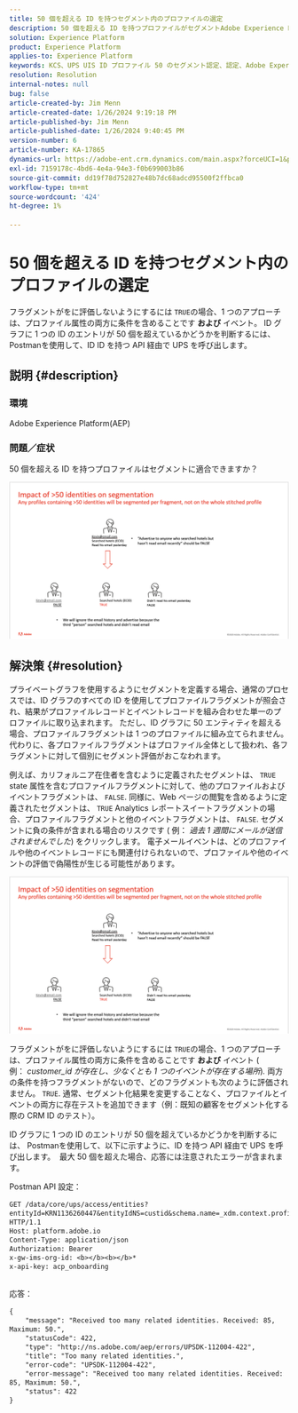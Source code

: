 ```yaml
---
title: 50 個を超える ID を持つセグメント内のプロファイルの選定
description: 50 個を超える ID を持つプロファイルがセグメントAdobe Experience Platformで認定される方法について説明します。
solution: Experience Platform
product: Experience Platform
applies-to: Experience Platform
keywords: KCS、UPS UIS ID プロファイル 50 のセグメント認定、認定、Adobe Experience Platform、AEP、使い方
resolution: Resolution
internal-notes: null
bug: false
article-created-by: Jim Menn
article-created-date: 1/26/2024 9:19:18 PM
article-published-by: Jim Menn
article-published-date: 1/26/2024 9:40:45 PM
version-number: 6
article-number: KA-17865
dynamics-url: https://adobe-ent.crm.dynamics.com/main.aspx?forceUCI=1&pagetype=entityrecord&etn=knowledgearticle&id=697b5c8d-90bc-ee11-a569-6045bd006268
exl-id: 7159178c-4bd6-4e4a-94e3-f0b699003b86
source-git-commit: dd19f78d752827e48b7dc68adcd95500f2ffbca0
workflow-type: tm+mt
source-wordcount: '424'
ht-degree: 1%

---
```


# 50 個を超える ID を持つセグメント内のプロファイルの選定


フラグメントがをに評価しないようにするには `TRUE`の場合、1 つのアプローチは、プロファイル属性の両方に条件を含めることです <b>および</b> イベント。 ID グラフに 1 つの ID のエントリが 50 個を超えているかどうかを判断するには、Postmanを使用して、ID ID を持つ API 経由で UPS を呼び出します。

## 説明 {#description}


### <b>環境</b>

Adobe Experience Platform(AEP)



### <b>問題／症状</b>

50 個を超える ID を持つプロファイルはセグメントに適合できますか？



![](assets/___6a7b5c8d-90bc-ee11-a569-6045bd006268___.png)






## 解決策 {#resolution}


プライベートグラフを使用するようにセグメントを定義する場合、通常のプロセスでは、ID グラフのすべての ID を使用してプロファイルフラグメントが照会され、結果がプロファイルレコードとイベントレコードを組み合わせた単一のプロファイルに取り込まれます。 ただし、ID グラフに 50 エンティティを超える場合、プロファイルフラグメントは 1 つのプロファイルに組み立てられません。 代わりに、各プロファイルフラグメントはプロファイル全体として扱われ、各フラグメントに対して個別にセグメント評価がおこなわれます。

例えば、カリフォルニア在住者を含むように定義されたセグメントは、 `TRUE` state 属性を含むプロファイルフラグメントに対して、他のプロファイルおよびイベントフラグメントは、 `FALSE`. 同様に、Web ページの閲覧を含めるように定義されたセグメントは、 `TRUE` Analytics レポートスイートフラグメントの場合、プロファイルフラグメントと他のイベントフラグメントは、 `FALSE`. セグメントに負の条件が含まれる場合のリスクです ( 例： *過去 1 週間にメールが送信されませんでした*) をクリックします。 電子メールイベントは、どのプロファイルや他のイベントレコードにも関連付けられないので、プロファイルや他のイベントの評価で偽陽性が生じる可能性があります。

![](assets/6d02b7b2-cf7f-ec11-8d21-0022480aa950.png)

フラグメントがをに評価しないようにするには `TRUE`の場合、1 つのアプローチは、プロファイル属性の両方に条件を含めることです <b>および</b> イベント ( 例： *customer_id が存在し、少なくとも 1 つのイベントが存在する場所*)*.* 両方の条件を持つフラグメントがないので、どのフラグメントも次のように評価されません。 `TRUE`. 通常、セグメント化結果を変更することなく、プロファイルとイベントの両方に存在テストを追加できます（例：既知の顧客をセグメント化する際の CRM ID のテスト）。

ID グラフに 1 つの ID のエントリが 50 個を超えているかどうかを判断するには、 Postmanを使用して、以下に示すように、ID を持つ API 経由で UPS を呼び出します。  最大 50 個を超えた場合、応答には注意されたエラーが含まれます。

Postman API 設定：


```
GET /data/core/ups/access/entities?entityId=KRN1136260447&entityIdNS=custid&schema.name=_xdm.context.profile HTTP/1.1
Host: platform.adobe.io
Content-Type: application/json
Authorization: Bearer 
x-gw-ims-org-id: <b></b><b></b>*
x-api-key: acp_onboarding
```

<br>応答：<br>

```
{
    "message": "Received too many related identities. Received: 85, Maximum: 50.",
    "statusCode": 422,
    "type": "http://ns.adobe.com/aep/errors/UPSDK-112004-422",
    "title": "Too many related identities.",
    "error-code": "UPSDK-112004-422",
    "error-message": "Received too many related identities. Received: 85, Maximum: 50.",
    "status": 422
}
```
